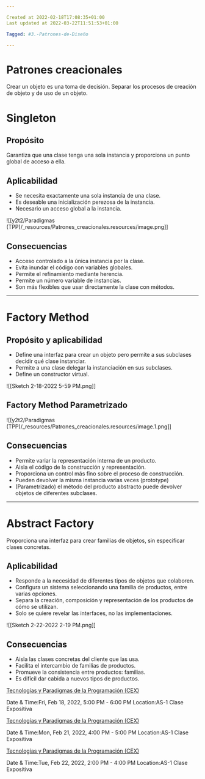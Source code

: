 ```yaml
---

Created at 2022-02-18T17:08:35+01:00
Last updated at 2022-03-22T11:51:53+01:00

Tagged: #3.-Patrones-de-Diseño

---
```


# Patrones creacionales
Crear un objeto es una toma de decisión.
Separar los procesos de creación de objeto y de uso de un objeto.

# Singleton

## Propósito

Garantiza que una clase tenga una sola instancia y proporciona un punto global de acceso a ella.


## Aplicabilidad

* Se necesita exactamente una sola instancia de una clase.
* Es deseable una inicialización perezosa de la instancia.
* Necesario un acceso global a la instancia.


![[y2t2/Paradigmas (TPP)/_resources/Patrones_creacionales.resources/image.png]]


## Consecuencias

* Acceso controlado a la única instancia por la clase.
* Evita inundar el código con variables globales.
* Permite el refinamiento mediante herencia.
* Permite un número variable de instancias.
* Son más flexibles que usar directamente la clase con métodos.

* * *

# Factory Method

## Propósito y aplicabilidad

* Define una interfaz para crear un objeto pero permite a sus subclases decidir qué clase instanciar.
* Permite a una clase delegar la instanciación en sus subclases.
* Define un constructor virtual.


![[Sketch 2-18-2022 5-59 PM.png]]


## Factory Method Parametrizado

![[y2t2/Paradigmas (TPP)/_resources/Patrones_creacionales.resources/image.1.png]]


## Consecuencias

* Permite variar la representación interna de un producto.
* Aisla el código de la construcción y representación.
* Proporciona un control más fino sobre el proceso de construcción.
* Pueden devolver la misma instancia varias veces (prototype)
* (Parametrizado) el método del producto abstracto puede devolver objetos de diferentes subclases.

* * *

# Abstract Factory

Proporciona una interfaz para crear familias de objetos, sin especificar clases concretas.


## Aplicabilidad

* Responde a la necesidad de diferentes tipos de objetos que colaboren.
* Configura un sistema seleccionando una familia de productos, entre varias opciones.
* Separa la creación, composición y representación de los productos de cómo se utilizan.
* Solo se quiere revelar las interfaces, no las implementaciones.


![[Sketch 2-22-2022 2-19 PM.png]]

## Consecuencias

* Aisla las clases concretas del cliente que las usa.
* Facilita el intercambio de familias de productos.
* Promueve la consistencia entre productos: familias.
* Es difícil dar cabida a nuevos tipos de productos.



[Tecnologías y Paradigmas de la Programación (CEX)](https://www.google.com/calendar/event?eid=XzhkOWxjZ3JmZHByNmFzamtjOHJqNnBoaTY0cjY0YzlqNjhwajJlMWdjZ3I2NHBiNjZzcWpjZTlvNnRqM2FwOW02cGhnIHVuZGVyc2NvcmViaXNAbQ)

Date & Time:Fri, Feb 18, 2022, 5:00 PM - 6:00 PM
Location:AS-1
Clase Expositiva

[Tecnologías y Paradigmas de la Programación (CEX)](https://www.google.com/calendar/event?eid=XzhkOWxjZ3JmZHByNmFzams2NHFqY2M5bWM1aGo0Y2I1YzhxamdlMWdjNHNqNG9oaGNvcjY0ZHBrY2tzajhkOWs2b28wIHVuZGVyc2NvcmViaXNAbQ)

Date & Time:Mon, Feb 21, 2022, 4:00 PM - 5:00 PM
Location:AS-1
Clase Expositiva

[Tecnologías y Paradigmas de la Programación (CEX)](https://www.google.com/calendar/event?eid=XzhkOWxjZ3JmZHByNmFzams2dGdqZXBoZzZ0aWo2cDM1NnNzM2djMzQ2Y28zY2U5bWM1ajMwcDFtY2dyNjJkYjNjNWlnIHVuZGVyc2NvcmViaXNAbQ)

Date & Time:Tue, Feb 22, 2022, 2:00 PM - 4:00 PM
Location:AS-1
Clase Expositiva


